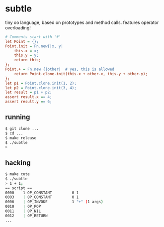 # subtle

tiny oo language, based on prototypes and method calls.
features operator overloading!

```cfg
# Comments start with '#'
let Point = {};
Point.init = Fn.new{|x, y|
    this.x = x;
    this.y = y;
    return this;
};
Point.+ = Fn.new {|other|  # yes, this is allowed
    return Point.clone.init(this.x + other.x, this.y + other.y);
};
let p1 = Point.clone.init(1, 2);
let p2 = Point.clone.init(3, 4);
let result = p1 + p2;
assert result.x == 4;
assert result.y == 6;
```

## running

```sh
$ git clone ...
$ cd ...
$ make release
$ ./subtle
>
```

## hacking

```sh
$ make cute
$ ./subtle
> 1 + 1;
== script ==
0000    1 OP_CONSTANT         0 1
0003    | OP_CONSTANT         0 1
0006    | OP_INVOKE           1 "+" (1 args)
0010    | OP_POP
0011    | OP_NIL
0012    | OP_RETURN
...
```
